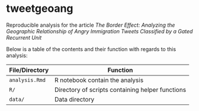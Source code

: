 # tweetgeoang
Reproducible analysis for the article *The Border Effect: Analyzing the Geographic Relationship of Angry Immigration Tweets Classified by a Gated Recurrent Unit*

Below is a table of the contents and their function with regards to this analysis:

File/Directory | Function
-------------- | --------
`analysis.Rmd` | R notebook contain the analysis
`R/`           | Directory of scripts containing helper functions
`data/`        | Data directory

 
